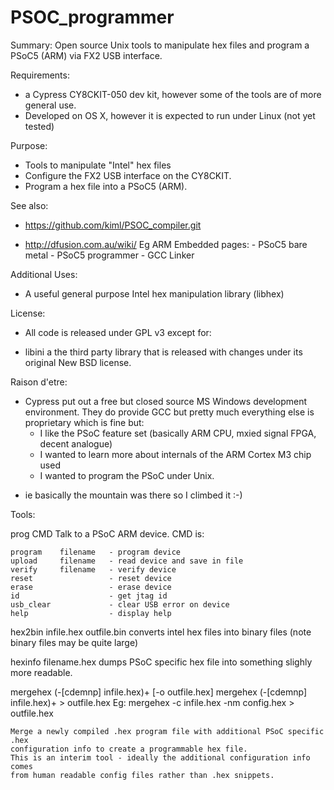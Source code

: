 PSOC_programmer
===============

Summary:
Open source Unix tools to manipulate hex files and program a PSoC5 (ARM) via FX2 USB interface.

Requirements:
* a Cypress CY8CKIT-050 dev kit, however some of the tools are of more general use.
* Developed on OS X, however it is expected to run under Linux (not yet tested)

Purpose:
* Tools to manipulate "Intel" hex files
* Configure the FX2 USB interface on the CY8CKIT.
* Program a hex file into a PSoC5 (ARM).

See also:
* https://github.com/kiml/PSOC_compiler.git

* http://dfusion.com.au/wiki/
    Eg ARM Embedded pages:
        - PSoC5 bare metal
        - PSoC5 programmer 
        - GCC Linker

Additional Uses:
* A useful general purpose Intel hex manipulation library (libhex)

License:
* All code is released under GPL v3 except for:
 -  libini a the third party library that is released with changes under its original New BSD license.

Raison d'etre:
* Cypress put out a free but closed source MS Windows development environment. They do provide GCC but pretty much everything else is proprietary which is fine but:
  - I like the PSoC feature set (basically ARM CPU, mxied signal FPGA, decent analogue)
  - I wanted to learn more about internals of the ARM Cortex M3 chip used
  - I wanted to program the PSoC under Unix.
- ie basically the mountain was there so I climbed it :-)

Tools:

prog CMD
    Talk to a PSoC ARM device. CMD is:

    program    filename   - program device
    upload     filename   - read device and save in file
    verify     filename   - verify device
    reset                 - reset device
    erase                 - erase device
    id                    - get jtag id
    usb_clear             - clear USB error on device
    help                  - display help


hex2bin infile.hex outfile.bin
    converts intel hex files into binary files (note binary files may be quite large)

hexinfo filename.hex
    dumps PSoC specific hex file into something slighly more readable.

mergehex (-[cdemnp] infile.hex)+ [-o outfile.hex]
mergehex (-[cdemnp] infile.hex)+ > outfile.hex
    Eg:  mergehex -c infile.hex -nm config.hex > outfile.hex

    Merge a newly compiled .hex program file with additional PSoC specific .hex
    configuration info to create a programmable hex file.
    This is an interim tool - ideally the additional configuration info comes
    from human readable config files rather than .hex snippets.
